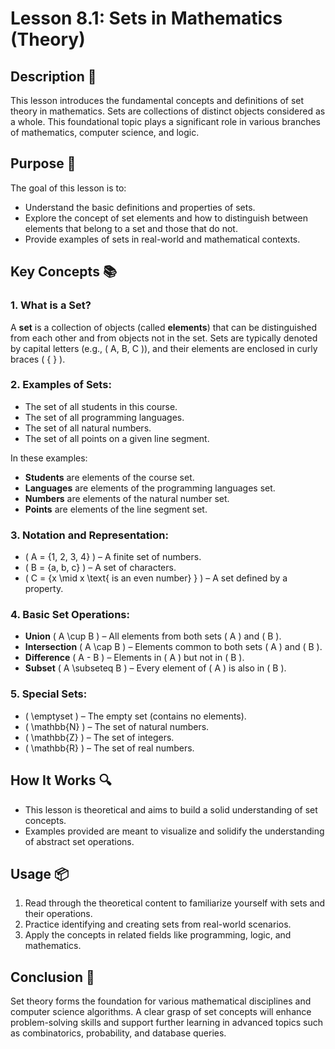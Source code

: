 # Lesson 8.1: Sets in Mathematics (Theory)

## Description 📝

This lesson introduces the fundamental concepts and definitions of set theory in mathematics.
Sets are collections of distinct objects considered as a whole.
This foundational topic plays a significant role in various branches of mathematics, computer science, and logic.

## Purpose 🎯

The goal of this lesson is to:

-   Understand the basic definitions and properties of sets.
-   Explore the concept of set elements and how to distinguish between elements that belong to a set and those that do not.
-   Provide examples of sets in real-world and mathematical contexts.

## Key Concepts 📚

### 1. What is a Set?

A **set** is a collection of objects (called **elements**) that can be distinguished from each other and from objects not in the set.
Sets are typically denoted by capital letters (e.g., \( A, B, C \)), and their elements are enclosed in curly braces \( \{ \} \).

### 2. Examples of Sets:

-   The set of all students in this course.
-   The set of all programming languages.
-   The set of all natural numbers.
-   The set of all points on a given line segment.

In these examples:

-   **Students** are elements of the course set.
-   **Languages** are elements of the programming languages set.
-   **Numbers** are elements of the natural number set.
-   **Points** are elements of the line segment set.

### 3. Notation and Representation:

-   \( A = \{1, 2, 3, 4\} \) – A finite set of numbers.
-   \( B = \{a, b, c\} \) – A set of characters.
-   \( C = \{x \mid x \text{ is an even number} \} \) – A set defined by a property.

### 4. Basic Set Operations:

-   **Union** \( A \cup B \) – All elements from both sets \( A \) and \( B \).
-   **Intersection** \( A \cap B \) – Elements common to both sets \( A \) and \( B \).
-   **Difference** \( A - B \) – Elements in \( A \) but not in \( B \).
-   **Subset** \( A \subseteq B \) – Every element of \( A \) is also in \( B \).

### 5. Special Sets:

-   \( \emptyset \) – The empty set (contains no elements).
-   \( \mathbb{N} \) – The set of natural numbers.
-   \( \mathbb{Z} \) – The set of integers.
-   \( \mathbb{R} \) – The set of real numbers.

## How It Works 🔍

-   This lesson is theoretical and aims to build a solid understanding of set concepts.
-   Examples provided are meant to visualize and solidify the understanding of abstract set operations.

## Usage 📦

1. Read through the theoretical content to familiarize yourself with sets and their operations.
2. Practice identifying and creating sets from real-world scenarios.
3. Apply the concepts in related fields like programming, logic, and mathematics.

## Conclusion 🚀

Set theory forms the foundation for various mathematical disciplines and computer science algorithms.
A clear grasp of set concepts will enhance problem-solving skills and support further learning in advanced topics such as combinatorics, probability, and database queries.
